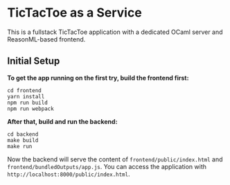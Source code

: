 # TicTacToe as a Service

This is a fullstack TicTacToe application with a dedicated OCaml server and
ReasonML-based frontend.

## Initial Setup

**To get the app running on the first try, build the frontend first:**

```
cd frontend
yarn install
npm run build
npm run webpack
```

**After that, build and run the backend:**

```
cd backend
make build
make run
```

Now the backend will serve the content of `frontend/public/index.html` and `frontend/bundledOutputs/app.js`.
You can access the application with `http://localhost:8000/public/index.html`.
